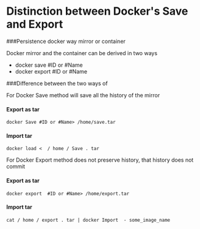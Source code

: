 # Distinction between Docker's Save and Export

###Persistence docker way mirror or container

Docker mirror and the container can be derived in two ways

* docker save #ID or #Name
* docker export #ID or #Name

###Difference between the two ways of

For Docker Save method will save all the history of the mirror

#### Export as tar 
`docker Save #ID or #Name> /home/save.tar`

#### Import tar 
`docker load <  / home / Save . tar`

For Docker Export method does not preserve history, that history does not commit

#### Export as tar 
`docker export  #ID or #Name> /home/export.tar`

#### Import tar 
`cat / home / export . tar | docker Import  - some_image_name`